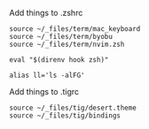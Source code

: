 Add things to .zshrc

```
source ~/_files/term/mac_keyboard
source ~/_files/term/byobu
source ~/_files/term/nvim.zsh

eval "$(direnv hook zsh)"

alias ll='ls -alFG'
```

Add things to .tigrc

```
source ~/_files/tig/desert.theme
source ~/_files/tig/bindings
```
